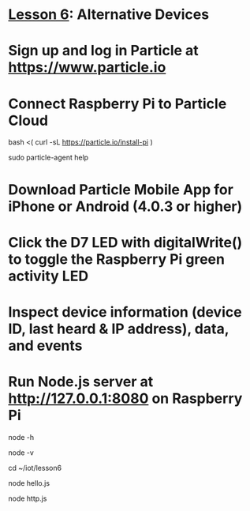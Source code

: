 # <a href="https://goo.gl/KDtocJ">Lesson 6</a>: Alternative Devices

# Sign up and log in Particle at https://www.particle.io

# Connect Raspberry Pi to Particle Cloud

bash <( curl -sL https://particle.io/install-pi )

sudo particle-agent help

# Download Particle Mobile App for iPhone or Android (4.0.3 or higher)

# Click the D7 LED with digitalWrite() to toggle the Raspberry Pi green activity LED

# Inspect device information (device ID, last heard & IP address), data, and events

# Run Node.js server at http://127.0.0.1:8080 on Raspberry Pi

node -h

node -v

cd ~/iot/lesson6

node hello.js

node http.js
